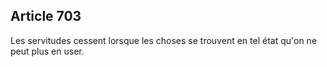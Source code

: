 Article 703
----
Les servitudes cessent lorsque les choses se trouvent en tel état qu'on ne peut
plus en user.
